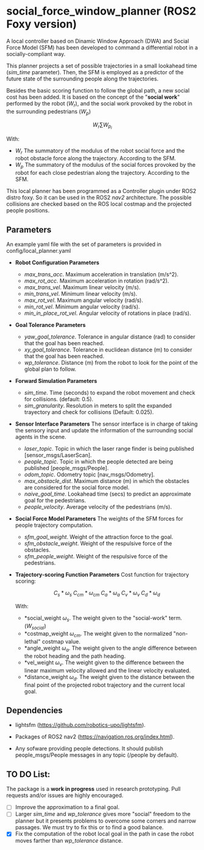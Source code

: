 # social_force_window_planner (**ROS2 Foxy version**)
A local controller based on Dinamic Window Approach (DWA) and Social Force Model (SFM) has been developed to command a differential robot in a socially-compliant way.

This planner projects a set of possible trajectories in a small lookahead time (*sim_time* parameter). Then, the SFM is employed as a predictor of the future state of the surrounding people along the trajectories.

Besides the basic scoring function to follow the global path, a new social cost has been added. It is based on the concept of the "**social work**" performed by the robot ($W_{r}$), and the social work provoked by the robot in the surrounding pedestrians ($W_{p}$)

$$ W_{r} \sum W_{p_{i}} $$

With:

- $W_{r}$  The summatory of the modulus of the robot social force and the robot obstacle force along the trajectory. According to the SFM.
- $W_{p}$  The summatory of the modulus of the social forces provoked by the robot for each close pedestrian along the trajectory. According to the SFM.

This local planner has been programmed as a Controller plugin under ROS2 distro foxy. So it can be used in the ROS2 *nav2* architecture. The possible collisions are checked based on the ROS local costmap and the projected people positions.

## Parameters

An example yaml file with the set of parameters is provided in config/local_planner.yaml

* **Robot Configuration Parameters**
	- *max_trans_acc*. Maximum acceleration in translation (m/s^2).
  	- *max_rot_acc*. Maximum acceleration in rotation (rad/s^2).
  	- *max_trans_vel*. Maximum linear velocity (m/s).
  	- *min_trans_vel*. Minimum linear velocity (m/s).
  	- *max_rot_vel*. Maximum angular velocity (rad/s).
  	- *min_rot_vel*. Minimum angular velocity (rad/s).
  	- *min_in_place_rot_vel*. Angular velocity of rotations in place (rad/s).

* **Goal Tolerance Parameters**
	- *yaw_goal_tolerance*. Tolerance in angular distance (rad) to consider that the goal has been reached.
	- *xy_goal_tolerance*. Tolerance in euclidean distance (m) to consider that the goal has been reached.
	- *wp_tolerance*. Distance (m) from the robot to look for the point of the global plan to follow.
  
* **Forward Simulation Parameters**
	- *sim_time*. Time (seconds) to expand the robot movement and check for collisions. (default: 0.5).
	- *sim_granularity*. Resolution in meters to split the expanded trayectory and check for collisions (Default: 0.025).

* **Sensor Interface Parameters**
  The sensor interface is in charge of taking the sensory input and update the information of the surrounding social agents in the scene. 

	- *laser_topic*. Topic in which the laser range finder is being published [sensor_msgs/LaserScan].
	- *people_topic*. Topic in which the people detected are being published [people_msgs/People].
	- *odom_topic*. Odometry topic [nav_msgs/Odometry].
	- *max_obstacle_dist*. Maximum distance (m) in which the obstacles are considered for the social force model.
	- *naive_goal_time*. Lookahead time (secs) to predict an approximate goal for the pedestrians.
	- *people_velocity*. Average velocity of the pedestrians (m/s). 

* **Social Force Model Parameters**
  The weights of the SFM forces for people trajectory computation.
	- *sfm_goal_weight*. Weight of the attraction force to the goal.
	- *sfm_obstacle_weight*. Weight of the respulsive force of the obstacles.
	- *sfm_people_weight*. Weight of the respulsive force of the pedestrians.

* **Trajectory-scoring Function Parameters** 
Cost function for trajectory scoring:

	$$ C_{s} * \omega_{s} \; C_{cm} * \omega_{cm} \; C_{a} * \omega_{a} \; C_{v} * \omega_{v} \; C_{d} * \omega_{d} $$

	With:

  - *social_weight $\omega_{s}$. The weight given to the "social-work" term. ($W_{social}$)
  - *costmap_weight $\omega_{cm}$. The weight given to the normalized "non-lethal" costmap value.
  - *angle_weight $\omega_{a}$. The weight given to the angle difference between the robot heading and the path heading.
  - *vel_weight $\omega_{v}$. The weight given to the difference between the linear maximum velocity allowed and the linear velocity evaluated.
  - *distance_weight $\omega_{d}$. The weight given to the distance between the final point of the projected robot trajectory and the current local goal.

## Dependencies

- lightsfm (https://github.com/robotics-upo/lightsfm).
  
- Packages of ROS2 nav2 (https://navigation.ros.org/index.html).

- Any sofware providing people detections. It should publish people_msgs/People messages in any topic (/people by default).


## TO DO List:

The package is a **work in progress** used in research prototyping. Pull requests and/or issues are highly encouraged.

- [ ] Improve the approximation to a final goal.
- [ ] Larger *sim_time* and *wp_tolerance* gives more "social" freedom to the planner but it presents problems to overcome some corners and narrow passages. We must try to fix this or to find a good balance. 
- [X] Fix the computation of the robot local goal in the path in case the robot moves farther than *wp_tolerance* distance.
